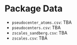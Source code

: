 # Package Data

- `pseudocenter_atoms.csv`: TBA
- `pseudocenters.csv`: TBA
- `zscales_sandberg.csv`: TBA
- `zscales.csv`: TBA